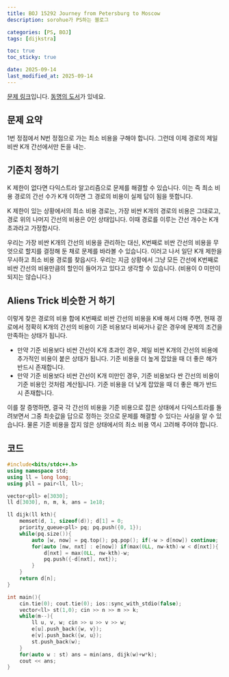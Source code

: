 ```yaml
---
title: BOJ 15292 Journey from Petersburg to Moscow
description: sorohue가 PS하는 블로그

categories: [PS, BOJ]
tags: [dijkstra]

toc: true
toc_sticky: true

date: 2025-09-14
last_modified_at: 2025-09-14
---
```


[문제 링크](https://boj.kr/15292)입니다. [동명의 도서](https://ko.wikipedia.org/wiki/상트페테르부르크에서_모스크바까지의_여행)가 있네요.

## 문제 요약

1번 정점에서 N번 정점으로 가는 최소 비용을 구해야 합니다. 그런데 이제 경로의 제일 비싼 K개 간선에서만 돈을 내는.

## 기준치 정하기

K 제한이 없다면 다익스트라 알고리즘으로 문제를 해결할 수 있습니다. 이는 즉 최소 비용 경로의 간선 수가 K개 이하면 그 경로의 비용이 실제 답이 됨을 뜻합니다.

K 제한이 있는 상황에서의 최소 비용 경로는, 가장 비싼 K개의 경로의 비용은 그대로고, 경로 위의 나머지 간선의 비용은 0인 상태입니다. 이때 경로를 이루는 간선 개수는 K개 초과라고 가정합시다.

우리는 가장 비싼 K개의 간선의 비용을 관리하는 대신, K번째로 비싼 간선의 비용을 무엇으로 할지를 결정해 둔 채로 문제를 바라볼 수 있습니다. 이러고 나서 일단 K개 제한을 무시하고 최소 비용 경로를 찾읍시다. 우리는 지금 상황에서 그냥 모든 간선에 K번째로 비싼 간선의 비용만큼의 할인이 들어가고 있다고 생각할 수 있습니다. (비용이 0 미만이 되지는 않습니다.)

## Aliens Trick 비슷한 거 하기

이렇게 찾은 경로의 비용 합에 K번째로 비싼 간선의 비용을 K배 해서 더해 주면, 현재 경로에서 정확히 K개의 간선의 비용이 기준 비용보다 비싸거나 같은 경우에 문제의 조건을 만족하는 상태가 됩니다.

- 만약 기준 비용보다 비싼 간선이 K개 초과인 경우, 제일 비싼 K개의 간선의 비용에 추가적인 비용이 붙은 상태가 됩니다. 기준 비용을 더 높게 잡았을 때 더 좋은 해가 반드시 존재합니다.
- 만약 기준 비용보다 비싼 간선이 K개 미만인 경우, 기준 비용보다 싼 간선의 비용이 기준 비용인 것처럼 계산됩니다. 기준 비용을 더 낮게 잡았을 때 더 좋은 해가 반드시 존재합니다.

이를 잘 증명하면, 결국 각 간선의 비용을 기준 비용으로 잡은 상태에서 다익스트라를 돌려보면서 그중 최솟값을 답으로 정하는 것으로 문제를 해결할 수 있다는 사실을 알 수 있습니다. 물론 기준 비용을 잡지 않은 상태에서의 최소 비용 역시 고려해 주어야 합니다.

## 코드

```cpp
#include<bits/stdc++.h>
using namespace std;
using ll = long long;
using pll = pair<ll, ll>;

vector<pll> e[3030];
ll d[3030], n, m, k, ans = 1e18;

ll dijk(ll kth){
    memset(d, 1, sizeof(d)); d[1] = 0;
    priority_queue<pll> pq; pq.push({0, 1});
    while(pq.size()){
        auto [w, now] = pq.top(); pq.pop(); if(-w > d[now]) continue;
        for(auto [nw, nxt] : e[now]) if(max(0LL, nw-kth)-w < d[nxt]){
            d[nxt] = max(0LL, nw-kth)-w;
            pq.push({-d[nxt], nxt});
        }
    }
    return d[n];
}

int main(){
    cin.tie(0); cout.tie(0); ios::sync_with_stdio(false);
    vector<ll> st(1,0); cin >> n >> m >> k;
    while(m--){
        ll u, v, w; cin >> u >> v >> w;
        e[u].push_back({w, v});
        e[v].push_back({w, u});
        st.push_back(w);
    }
    for(auto w : st) ans = min(ans, dijk(w)+w*k);
    cout << ans;
}
```
